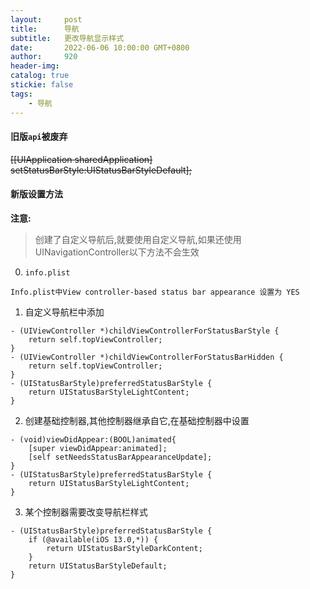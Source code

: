 ```yaml
---
layout:     post
title:      导航
subtitle:  	更改导航显示样式
date:       2022-06-06 10:00:00 GMT+0800
author:     920
header-img: 
catalog: true
stickie: false
tags:
    - 导航
---
```



#### 旧版`api`被废弃

~~[[UIApplication sharedApplication] setStatusBarStyle:UIStatusBarStyleDefault];~~

#### 新版设置方法

**注意:**  
>创建了自定义导航后,就要使用自定义导航,如果还使用UINavigationController以下方法不会生效

0. `info.plist`
```
Info.plist中View controller-based status bar appearance 设置为 YES
```

1. 自定义导航栏中添加
```
- (UIViewController *)childViewControllerForStatusBarStyle {
    return self.topViewController;
}
- (UIViewController *)childViewControllerForStatusBarHidden {
    return self.topViewController;
}
- (UIStatusBarStyle)preferredStatusBarStyle {
    return UIStatusBarStyleLightContent;
}
```
2. 创建基础控制器,其他控制器继承自它,在基础控制器中设置
```
- (void)viewDidAppear:(BOOL)animated{
    [super viewDidAppear:animated];
    [self setNeedsStatusBarAppearanceUpdate];
}
- (UIStatusBarStyle)preferredStatusBarStyle {
    return UIStatusBarStyleLightContent;
}
```
3. 某个控制器需要改变导航栏样式
```
- (UIStatusBarStyle)preferredStatusBarStyle {
    if (@available(iOS 13.0,*)) {
        return UIStatusBarStyleDarkContent;
    }
    return UIStatusBarStyleDefault;
}
```






